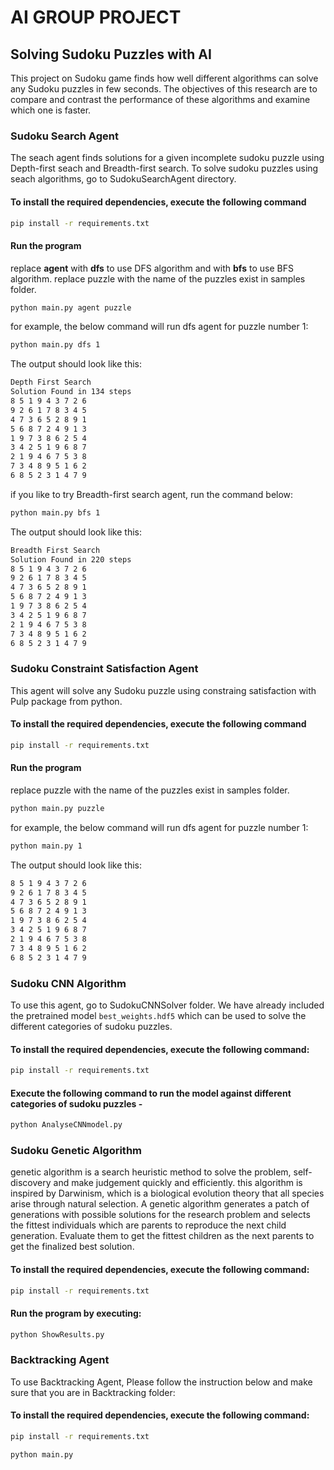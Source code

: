 # AI GROUP PROJECT

## Solving Sudoku Puzzles with AI

This project on Sudoku game finds how well different algorithms can solve any Sudoku puzzles in few seconds. The objectives of this research are to compare and contrast the performance of these algorithms and examine which one is faster. 


### Sudoku Search Agent

The seach agent finds solutions for a given incomplete sudoku puzzle using Depth-first seach and Breadth-first search. To solve sudoku puzzles using seach algorithms, go to SudokuSearchAgent directory.

#### To install the required dependencies, execute the following command 

```bash
pip install -r requirements.txt
```

#### Run the program
 
replace **agent** with **dfs** to use DFS algorithm and with **bfs** to use BFS algorithm.
replace puzzle with the name of the puzzles exist in samples folder.
 
```bash
python main.py agent puzzle
```

for example, the below command will run dfs agent for puzzle number 1:

```bash
python main.py dfs 1
```
The output should look like this:

```bash
Depth First Search
Solution Found in 134 steps
8 5 1 9 4 3 7 2 6 
9 2 6 1 7 8 3 4 5 
4 7 3 6 5 2 8 9 1 
5 6 8 7 2 4 9 1 3 
1 9 7 3 8 6 2 5 4 
3 4 2 5 1 9 6 8 7 
2 1 9 4 6 7 5 3 8 
7 3 4 8 9 5 1 6 2 
6 8 5 2 3 1 4 7 9 
```
if you like to try Breadth-first search agent, run the command below:
```bash
python main.py bfs 1
```
The output should look like this:

```bash
Breadth First Search
Solution Found in 220 steps
8 5 1 9 4 3 7 2 6 
9 2 6 1 7 8 3 4 5 
4 7 3 6 5 2 8 9 1 
5 6 8 7 2 4 9 1 3 
1 9 7 3 8 6 2 5 4 
3 4 2 5 1 9 6 8 7 
2 1 9 4 6 7 5 3 8 
7 3 4 8 9 5 1 6 2 
6 8 5 2 3 1 4 7 9 
```


### Sudoku Constraint Satisfaction Agent

This agent will solve any Sudoku puzzle using constraing satisfaction with Pulp package from python. 

#### To install the required dependencies, execute the following command 

```bash
pip install -r requirements.txt
```
#### Run the program
 
replace puzzle with the name of the puzzles exist in samples folder.

```bash
python main.py puzzle
```

for example, the below command will run dfs agent for puzzle number 1:

```bash
python main.py 1
```
The output should look like this:

```bash
8 5 1 9 4 3 7 2 6 
9 2 6 1 7 8 3 4 5 
4 7 3 6 5 2 8 9 1 
5 6 8 7 2 4 9 1 3 
1 9 7 3 8 6 2 5 4 
3 4 2 5 1 9 6 8 7 
2 1 9 4 6 7 5 3 8 
7 3 4 8 9 5 1 6 2 
6 8 5 2 3 1 4 7 9 
```

### Sudoku CNN Algorithm

To use this agent, go to SudokuCNNSolver folder. We have already included the pretrained model `best_weights.hdf5` which can be used to solve the different categories of sudoku puzzles. 

#### To install the required dependencies, execute the following command:

```bash
pip install -r requirements.txt
```

#### Execute the following command to run the model against different categories of sudoku puzzles - 

```bash
python AnalyseCNNmodel.py
```

### Sudoku Genetic Algorithm

genetic algorithm is a search heuristic method to solve the problem, self-discovery and make judgement quickly and efficiently. this algorithm is inspired by Darwinism, which is a biological evolution theory that all species arise through natural selection. A genetic algorithm generates a patch of generations with possible solutions for the research problem and selects the fittest individuals which are parents to reproduce the next child generation. Evaluate them to get the fittest children as the next parents to get the finalized best solution.

#### To install the required dependencies, execute the following command:

```bash
pip install -r requirements.txt
```

#### Run the program by executing:

```bash
python ShowResults.py
```

### Backtracking Agent

To use Backtracking Agent, Please follow the instruction below and make sure that you are in Backtracking folder: 

#### To install the required dependencies, execute the following command:
```bash
pip install -r requirements.txt
```

```bash
python main.py
```
